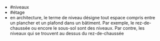 - #niveaux
- #étage
- en architecture, le terme de niveau désigne tout espace compris entre un plancher et un plafond dans un bâtiment. Par exemple, le rez-de-chaussée ou encore le sous-sol sont des niveaux. Par contre, les niveaux qui se trouvent au dessus du rez-de-chaussée